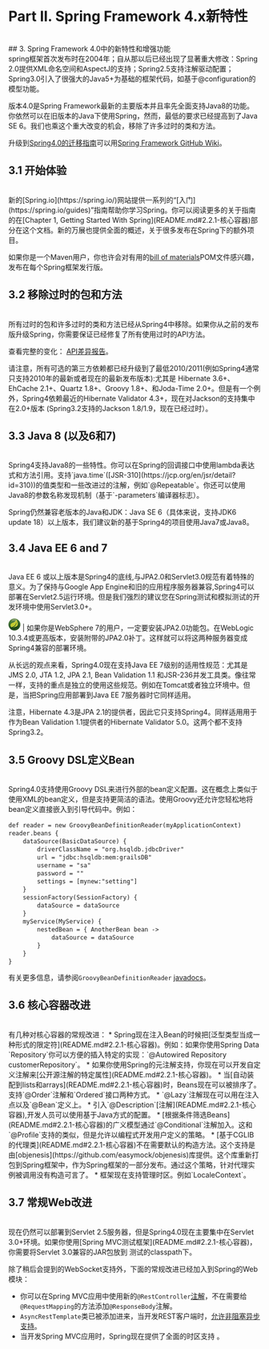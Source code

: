 # Part II. Spring Framework 4.x新特性
<br/>
## 3. Spring Framework 4.0中的新特性和增强功能
<br/>
 spring框架首次发布时在2004年；自从那以后已经出现了显著重大修改：Spring 2.0提供XML命名空间和AspectJ的支持；Spring2.5支持注解驱动配置；Spring3.0引入了很强大的Java5+为基础的框架代码，如基于@configuration的模型功能。

版本4.0是Spring Framework最新的主要版本并且率先全面支持Java8的功能。你依然可以在旧版本的Java下使用Spring，然而，最低的要求已经提高到了Java SE 6。我们也乘这个重大改变的机会，移除了许多过时的类和方法。

升级到[Spring4.0的迁移指南](https://github.com/spring-projects/spring-framework/wiki/Migrating-from-earlier-versions-of-the-spring-framework)可以用[Spring Framework GitHub Wiki](https://github.com/spring-projects/spring-framework/wiki)。
<br/>

## 3.1 开始体验
<br/>
新的[Spring.io](https://spring.io/)网站提供一系列的“[入门](https://spring.io/guides)”指南帮助你学习Spring。你可以阅读更多的关于指南的在[Chapter 1, Getting Started With Spring](README.md#2.2.1-核心容器)部分在这个文档。新的万展也提供全面的概述，关于很多发布在Spring下的额外项目。

如果你是一个Maven用户，你也许会对有用的[bill of materials](README.md#2.2.1-核心容器)POM文件感兴趣，发布在每个Spring框架发行版。
<br/>

## 3.2 移除过时的包和方法
<br/>
所有过时的包和许多过时的类和方法已经从Spring4中移除。如果你从之前的发布版升级Spring，你需要保证已经修复了所有使用过时的API方法。

查看完整的变化： [API差异报告](http://docs.spring.io/spring-framework/docs/3.2.4.RELEASE_to_4.0.0.RELEASE/)。

请注意，所有可选的第三方依赖都已经升级到了最低2010/2011(例如Spring4通常只支持2010年的最新或者现在的最新发布版本):尤其是 Hibernate 3.6+、EhCache 2.1+、Quartz 1.8+、Groovy 1.8+、和Joda-Time 2.0+。但是有一个例外，Spring4依赖最近的Hibernate Validator 4.3+，现在对Jackson的支持集中在2.0+版本 (Spring3.2支持的Jackson 1.8/1.9，现在已经过时）。
<br/>

## 3.3 Java 8 (以及6和7)
<br/>
Spring4支持Java8的一些特性。你可以在Spring的回调接口中使用lambda表达式和方法引用。支持`java.time`([JSR-310](https://jcp.org/en/jsr/detail?id=310))的值类型和一些改进过的注解，例如`@Repeatable`。你还可以使用Java8的参数名称发现机制（基于`-parameters`编译器标志）。

Spring仍然兼容老版本的Java和JDK：Java SE 6（具体来说，支持JDK6 update 18）以上版本，我们建议新的基于Spring4的项目使用Java7或Java8。
<br/>

## 3.4 Java EE 6 and 7
<br/>
Java EE 6 或以上版本是Spring4的底线,与JPA2.0和Servlet3.0规范有着特殊的意义。为了保持与Google App Engine和旧的应用程序服务器兼容,Spring4可以部署在Servlet2.5运行环境。但是我们强烈的建议您在Spring测试和模拟测试的开发环境中使用Servlet3.0+。

![java](/assets/note1.png) | 如果你是WebSphere 7的用户，一定要安装JPA2.0功能包。在WebLogic 10.3.4或更高版本，安装附带的JPA2.0补丁。这样就可以将这两种服务器变成Spring4兼容的部署环境。

从长远的观点来看，Spring4.0现在支持Java EE 7级别的适用性规范：尤其是JMS 2.0, JTA 1.2, JPA 2.1, Bean Validation 1.1 和JSR-236并发工具类。像往常一样，支持的重点是独立的使用这些规范。例如在Tomcat或者独立环境中。但是，当把Spring应用部署到Java EE 7服务器时它同样适用。

注意，Hibernate 4.3是JPA 2.1的提供者，因此它只支持Spring4。同样适用用于作为Bean Validation 1.1提供者的Hibernate Validator 5.0。这两个都不支持Spring3.2。
<br/>

## 3.5 Groovy DSL定义Bean
<br/>
Spring4.0支持使用Groovy DSL来进行外部的bean定义配置。这在概念上类似于使用XML的bean定义，但是支持更简洁的语法。使用Groovy还允许您轻松地将bean定义直接嵌入到引导代码中。例如：

```
def reader = new GroovyBeanDefinitionReader(myApplicationContext)
reader.beans {
    dataSource(BasicDataSource) {
        driverClassName = "org.hsqldb.jdbcDriver"
        url = "jdbc:hsqldb:mem:grailsDB"
        username = "sa"
        password = ""
        settings = [mynew:"setting"]
    }
    sessionFactory(SessionFactory) {
        dataSource = dataSource
    }
    myService(MyService) {
        nestedBean = { AnotherBean bean ->
            dataSource = dataSource
        }
    }
}
```

有关更多信息，请参阅`GroovyBeanDefinitionReader` [javadocs](http://docs.spring.io/spring-framework/docs/4.3.7.RELEASE/javadoc-api/org/springframework/beans/factory/groovy/GroovyBeanDefinitionReader.html)。
<br/>

## 3.6 核心容器改进
<br/>
有几种对核心容器的常规改进：
* Spring现在注入Bean的时候把[泛型类型当成一种形式的限定符](README.md#2.2.1-核心容器)。例如：如果你使用Spring Data `Repository`你可以方便的插入特定的实现：`@Autowired Repository<Customer> customerRepository`。
* 如果你使用Spring的元注解支持，你现在可以开发自定义注解来[公开源注解的特定属性](README.md#2.2.1-核心容器)。
* 当[自动装配到lists和arrays](README.md#2.2.1-核心容器)时，Beans现在可以被排序了。支持`@Order`注解和`Ordered`接口两种方式。
* `@Lazy`注解现在可以用在注入点以及`@Bean`定义上。
* 引入`@Description`[注解](README.md#2.2.1-核心容器),开发人员可以使用基于Java方式的配置。
* [根据条件筛选Beans](README.md#2.2.1-核心容器)的广义模型通过`@Conditional`注解加入。这和`@Profile`支持的类似，但是允许以编程式开发用户定义的策略。
* [基于CGLIB的代理类](README.md#2.2.1-核心容器)不在需要默认的构造方法。这个支持是由[objenesis](https://github.com/easymock/objenesis)库提供。这个库重新打包到Spring框架中，作为Spring框架的一部分发布。通过这个策略，针对代理实例被调用没有构造可言了。
* 框架现在支持管理时区。例如`LocaleContext`。
<br/>

## 3.7 常规Web改进
<br/>
现在仍然可以部署到Servlet 2.5服务器，但是Spring4.0现在主要集中在Servlet 3.0+环境。如果你使用[Spring MVC测试框架](README.md#2.2.1-核心容器)，你需要将Servlet 3.0兼容的JAR包放到 测试的classpath下。

除了稍后会提到的WebSocket支持外，下面的常规改进已经加入到Spring的Web模块：

* 你可以在Spring MVC应用中使用新的`@RestController`[注解](README.md#2.2.1-核心容器)，不在需要给`@RequestMapping`的方法添加`@ResponseBody`注解。
* `AsyncRestTemplate`类已被添加进来，当开发REST客户端时，[允许非阻塞异步支持](README.md#2.2.1-核心容器)。
* 当开发Spring MVC应用时，Spring现在提供了全面的时区支持 。